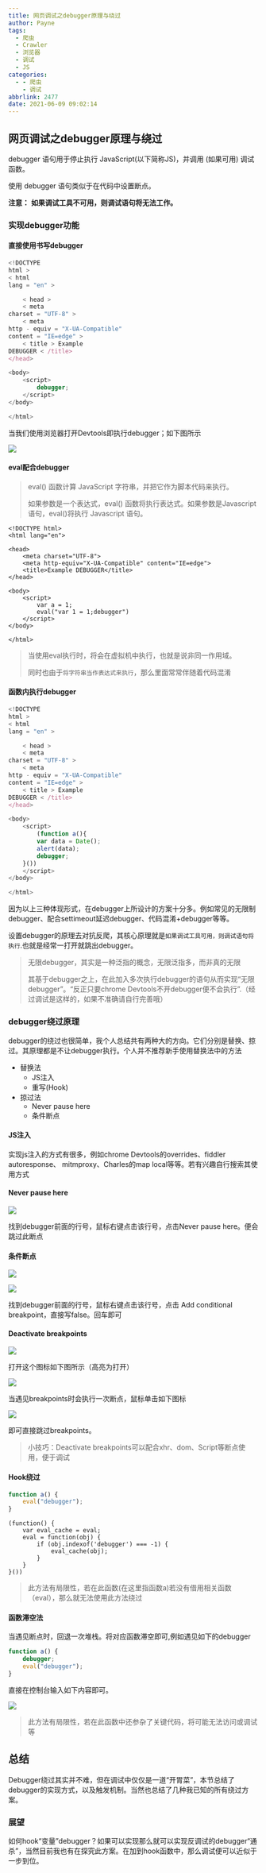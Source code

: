 ```yaml
---
title: 网页调试之debugger原理与绕过
author: Payne
tags:
  - 爬虫
  - Crawler
  - 浏览器
  - 调试
  - JS
categories:
  - - 爬虫
    - 调试
abbrlink: 2477
date: 2021-06-09 09:02:14
---
```


## 网页调试之debugger原理与绕过

debugger 语句用于停止执行 JavaScript(以下简称JS)，并调用 (如果可用) 调试函数。

使用 debugger 语句类似于在代码中设置断点。

<!--more-->

**注意：** **如果调试工具不可用，则调试语句将无法工作。**

### 实现debugger功能

#### 直接使用书写debugger

```js
<!DOCTYPE
html >
< html
lang = "en" >

    < head >
    < meta
charset = "UTF-8" >
    < meta
http - equiv = "X-UA-Compatible"
content = "IE=edge" >
    < title > Example
DEBUGGER < /title>
</head>

<body>
    <script>
        debugger;
    </script>
</body>

</html>
```

当我们使用浏览器打开Devtools即执行debugger；如下图所示

![](https://tva1.sinaimg.cn/large/008i3skNgy1grbr2fe8bsj30wp05hq32.jpg)

#### eval配合debugger

> eval() 函数计算 JavaScript 字符串，并把它作为脚本代码来执行。
>
> 如果参数是一个表达式，eval() 函数将执行表达式。如果参数是Javascript语句，eval()将执行 Javascript 语句。

```
<!DOCTYPE html>
<html lang="en">

<head>
    <meta charset="UTF-8">
    <meta http-equiv="X-UA-Compatible" content="IE=edge">
    <title>Example DEBUGGER</title>
</head>

<body>
    <script>
        var a = 1;
        eval("var 1 = 1;debugger")
    </script>
</body>

</html>
```

> 当使用eval执行时，将会在虚拟机中执行，也就是说非同一作用域。
>
> 同时也由于`将字符串当作表达式来执行`，那么里面常常伴随着代码混淆

#### 函数内执行debugger

```javascript
<!DOCTYPE
html >
< html
lang = "en" >

    < head >
    < meta
charset = "UTF-8" >
    < meta
http - equiv = "X-UA-Compatible"
content = "IE=edge" >
    < title > Example
DEBUGGER < /title>
</head>

<body>
    <script>
        (function a(){
        var data = Date();
        alert(data);
        debugger;
    }())
    </script>
</body>

</html>
```

因为以上三种体现形式，在debugger上所设计的方案十分多。例如常见的无限制debugger、配合settimeout延迟debugger、代码混淆+debugger等等。

设置debugger的原理去对抗反爬，其核心原理就是`如果调试工具可用，则调试语句将执行`.也就是经常一打开就跳出debugger。

> 无限debugger，其实是一种泛指的概念，无限泛指多，而非真的无限
>
> 其基于debugger之上，在此加入多次执行debugger的语句从而实现“无限debugger”。“反正只要chrome Devtools不开debugger便不会执行”.（经过调试是这样的，如果不准确请自行完善哦）

### debugger绕过原理

debugger的绕过也很简单，我个人总结共有两种大的方向。它们分别是替换、掠过。其原理都是不让debugger执行。个人并不推荐新手使用替换法中的方法

- 替换法
    - JS注入
    - 重写(Hook)
- 掠过法
    - Never pause here
    - 条件断点

#### JS注入

实现js注入的方式有很多，例如chrome Devtools的overrides、fiddler autoresponse、 mitmproxy、Charles的map local等等。若有兴趣自行搜索其使用方式

#### Never pause here

![](https://tva1.sinaimg.cn/large/008i3skNgy1grfmlz26gtj30gk04hmxb.jpg)

找到debugger前面的行号，鼠标右键点击该行号，点击Never pause here。便会跳过此断点

#### 条件断点

![](https://tva1.sinaimg.cn/large/008i3skNgy1grfmohbkekj30b7029wee.jpg)

![](https://tva1.sinaimg.cn/large/008i3skNgy1grfmqch8l2j30gz02j3yd.jpg)

找到debugger前面的行号，鼠标右键点击该行号，点击 Add conditional breakpoint，直接写false。回车即可

#### Deactivate breakpoints

![](https://tva1.sinaimg.cn/large/008i3skNgy1gro1s7b06wj30a401m0si.jpg)

打开这个图标如下图所示（高亮为打开）

![](https://tva1.sinaimg.cn/large/008i3skNgy1gro1somwu8j301w01aa9t.jpg)

当遇见breakpoints时会执行一次断点，鼠标单击如下图标

![](https://tva1.sinaimg.cn/large/008i3skNgy1gro1svh0onj301m01c3y9.jpg)

即可直接跳过breakpoints。

> 小技巧：Deactivate breakpoints可以配合xhr、dom、Script等断点使用，便于调试

#### Hook绕过

```js
function a() {
    eval("debugger");
}
```

```
(function() {
    var eval_cache = eval;
    eval = function(obj) {
        if (obj.indexof('debugger') === -1) {
            eval_cache(obj);
        }
    }
}())
```

> 此方法有局限性，若在此函数(在这里指函数a)若没有借用相关函数（eval），那么就无法使用此方法绕过

#### 函数滞空法

当遇见断点时，回退一次堆栈。将对应函数滞空即可,例如遇见如下的debugger

```js
function a() {
    debugger;
    eval("debugger");
}
```

直接在控制台输入如下内容即可。

![](https://tva1.sinaimg.cn/large/008i3skNgy1gro22wyydqj30zk06qt8s.jpg)

> 此方法有局限性，若在此函数中还参杂了关键代码，将可能无法访问或调试等

## 总结

Debugger绕过其实并不难，但在调试中仅仅是一道“开胃菜”，本节总结了debugger的实现方式，以及触发机制。当然也总结了几种我已知的所有绕过方案。

### 展望

如何hook“变量”debugger？如果可以实现那么就可以实现反调试的debugger“通杀”，当然目前我也有在探究此方案。在加到hook函数中，那么调试便可以近似于一步到位。

